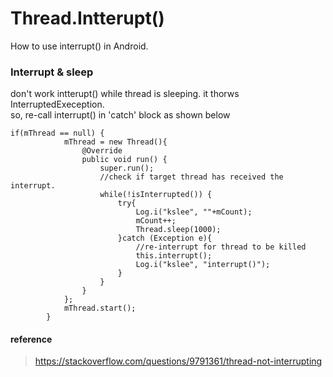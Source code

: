 # Thread.Intterupt()
How to use interrupt() in Android.<br />

### Interrupt & sleep
don't work intterupt() while thread is sleeping. it thorws InterruptedExeception. <br />
so, re-call interrupt() in 'catch' block as shown below

```
if(mThread == null) {
            mThread = new Thread(){
                @Override
                public void run() {
                    super.run();
                    //check if target thread has received the interrupt.
                    while(!isInterrupted()) {
                        try{
                            Log.i("kslee", ""+mCount);
                            mCount++;
                            Thread.sleep(1000);
                        }catch (Exception e){
                            //re-interrupt for thread to be killed
                            this.interrupt();
                            Log.i("kslee", "interrupt()");
                        }
                    }
                }
            };
            mThread.start();
        }
```

#### reference
> https://stackoverflow.com/questions/9791361/thread-not-interrupting
